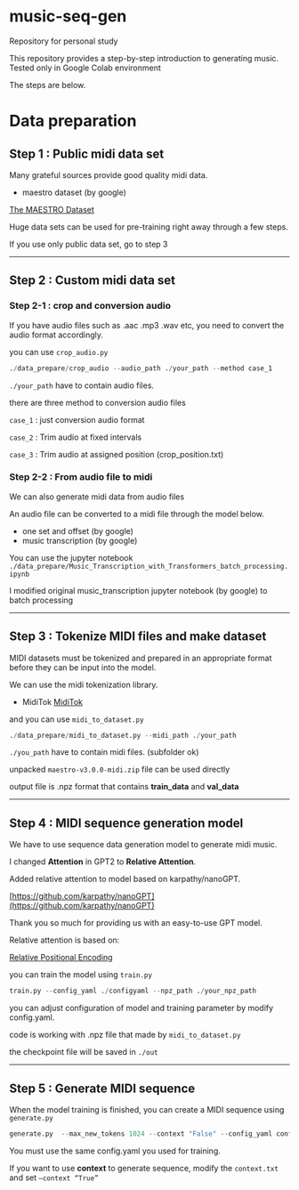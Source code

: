 # music-seq-gen

Repository for personal study

This repository provides a step-by-step introduction to generating music. Tested only in Google Colab environment

The steps are below.

# Data preparation

## Step 1 : Public midi data set

Many grateful sources provide good quality midi data.

- maestro dataset (by google) 

[The MAESTRO Dataset](https://magenta.tensorflow.org/datasets/maestro)

Huge data sets can be used for pre-training right away through a few steps.

If you use only public data set, go to step 3 

---

## Step 2 : Custom midi data set

### Step 2-1 : crop and conversion audio

If you have audio files such as .aac .mp3 .wav etc, you need to convert the audio format accordingly.

you can use `crop_audio.py`

```python
./data_prepare/crop_audio --audio_path ./your_path --method case_1
```

`./your_path` have to contain audio files.

there are three method to conversion audio files

`case_1` : just conversion audio format

`case_2` : Trim audio at fixed intervals

`case_3` : Trim audio at assigned position (crop_position.txt)

### Step 2-2 : From audio file to midi

We can also generate midi data from audio files

An audio file can be converted to a midi file through the model below.

- one set and offset (by google)
- music transcription (by google)

You can use the jupyter notebook `./data_prepare/Music_Transcription_with_Transformers_batch_processing.ipynb`

I modified original music_transcription jupyter notebook (by google) to batch processing

---

## Step 3 : Tokenize MIDI files and make dataset

MIDI datasets must be tokenized and prepared in an appropriate format before they can be input into the model.

We can use the midi tokenization library.

- MidiTok
[MidiTok](https://github.com/Natooz/MidiTok)

and you can use `midi_to_dataset.py`

```python
./data_prepare/midi_to_dataset.py --midi_path ./your_path
```

`./you_path` have to contain midi files. (subfolder ok)

unpacked `maestro-v3.0.0-midi.zip` file can be used directly 

output file is .npz format that contains **train_data** and **val_data**

---

## Step 4 : MIDI sequence generation model

We have to use sequence data generation model to generate midi music.

I changed **Attention** in GPT2 to **Relative Attention**.

Added relative attention to model based on karpathy/nanoGPT.

[https://github.com/karpathy/nanoGPT](https://github.com/karpathy/nanoGPT)

Thank you so much for providing us with an easy-to-use GPT model.

Relative attention is based on:

[Relative Positional Encoding](https://jaketae.github.io/study/relative-positional-encoding/)

 

you can train the model using `train.py`

```python
train.py --config_yaml ./configyaml --npz_path ./your_npz_path
```

 you can adjust configuration of model and training parameter by modify config.yaml.

code is working with .npz file that made by `midi_to_dataset.py`

the checkpoint file will be saved in `./out`

---

## Step 5 : Generate MIDI sequence

When the model training is finished, you can create a MIDI sequence using `generate.py`

```python
generate.py  --max_new_tokens 1024 --context "False" --config_yaml config.yaml --weight_path ./out/ckpt.pt
```

You must use the same config.yaml you used for training.

If you want to use **context** to generate sequence, modify the `context.txt` and set `—context “True”`